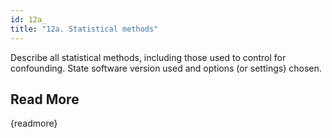 ```yaml
---
id: 12a_
title: "12a. Statistical methods"
---
```

Describe all statistical methods, including those used to control for confounding. State software version used and options (or settings) chosen.


## Read More

{readmore}